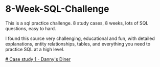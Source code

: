 # 8-Week-SQL-Challenge

This is a sql practice challenge.
8 study cases, 8 weeks, lots of SQL questions, easy to hard.

I found this source very challenging, educational and fun, with detailed explanations, entity relationships, tables, and everything you need to practice SQL at a high level.

[# Case study 1 - Danny's Diner](https://github.com/Nivshiz/8-Week-SQL-Challenge/tree/main/Case%20Study%20%231%20-%20Danny's%20Diner)
